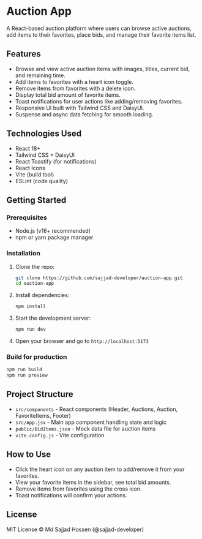 # Auction App

A React-based auction platform where users can browse active auctions, add items to their favorites, place bids, and manage their favorite items list.

## Features

- Browse and view active auction items with images, titles, current bid, and remaining time.
- Add items to favorites with a heart icon toggle.
- Remove items from favorites with a delete icon.
- Display total bid amount of favorite items.
- Toast notifications for user actions like adding/removing favorites.
- Responsive UI built with Tailwind CSS and DaisyUI.
- Suspense and async data fetching for smooth loading.

## Technologies Used

- React 18+
- Tailwind CSS + DaisyUI
- React Toastify (for notifications)
- React Icons
- Vite (build tool)
- ESLint (code quality)

## Getting Started

### Prerequisites

- Node.js (v16+ recommended)
- npm or yarn package manager

### Installation

1. Clone the repo:

   ```bash
   git clone https://github.com/sajjad-developer/auction-app.git
   cd auction-app
   ```

2. Install dependencies:

   ```bash
   npm install
   ```

3. Start the development server:

   ```bash
   npm run dev
   ```

4. Open your browser and go to `http://localhost:5173`

### Build for production

```bash
npm run build
npm run preview
```

## Project Structure

- `src/components` - React components (Header, Auctions, Auction, FavoriteItems, Footer)
- `src/App.jsx` - Main app component handling state and logic
- `public/BidItems.json` - Mock data file for auction items
- `vite.config.js` - Vite configuration

## How to Use

- Click the heart icon on any auction item to add/remove it from your favorites.
- View your favorite items in the sidebar, see total bid amounts.
- Remove items from favorites using the cross icon.
- Toast notifications will confirm your actions.

## License

MIT License © Md Sajjad Hossen (@sajjad-developer)
